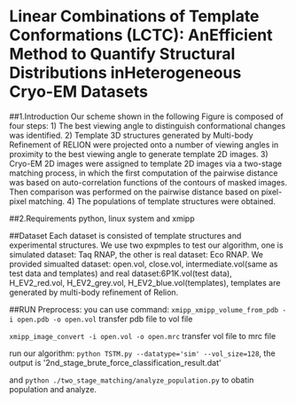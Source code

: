# Linear Combinations of Template Conformations (LCTC): AnEfficient Method to Quantify Structural Distributions inHeterogeneous Cryo-EM Datasets

##1.Introduction
Our scheme shown in the following Figure is composed of four steps: 1) The best viewing angle to distinguish conformational changes was identified. 2) Template 3D structures generated by Multi-body Refinement of RELION were projected onto a number of viewing angles in proximity to the best viewing angle to generate template 2D images. 3) Cryo-EM 2D images were assigned to template 2D images via a two-stage matching process, in which the first computation of the pairwise distance was based on auto-correlation functions of the contours of masked images. Then comparison was performed on the pairwise distance based on pixel-pixel matching. 4) The populations of template structures were obtained.

##2.Requirements
python, linux system and xmipp

##Dataset
Each dataset is consisted of template structures and experimental structures. We use two expmples to test our algorithm, one is 
simulated dataset: Taq RNAP, the other is real dataset: Eco RNAP. 
We provided simualted dataset: open.vol, close.vol, intermediate.vol(same as test data and templates) 
and real dataset:6P1K.vol(test data), H_EV2_red.vol, H_EV2_grey.vol, H_EV2_blue.vol(templates), templates are generated by multi-body refinement of Relion.

##RUN
Preprocess: you can use command: 
`xmipp_xmipp_volume_from_pdb -i open.pdb -o open.vol`     transfer pdb file to vol file

`xmipp_image_convert -i open.vol -o open.mrc`            transfer vol file to mrc file

run our algorithm: `python TSTM.py --datatype='sim' --vol_size=128`, the output is '2nd_stage_brute_force_classification_result.dat' 

and `python ./two_stage_matching/analyze_population.py` to obatin population and analyze.
